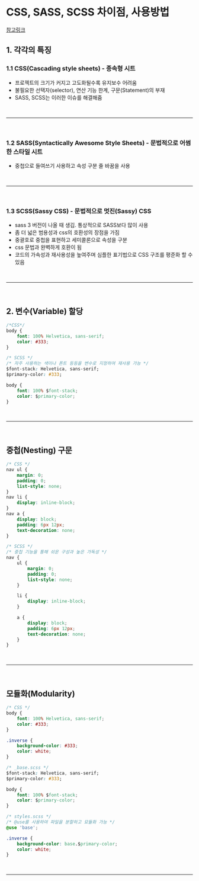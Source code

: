# CSS, SASS, SCSS 차이점, 사용방법

[참고링크](https://cocoon1787.tistory.com/843)

## 1. 각각의 특징

### 1.1 CSS(Cascading style sheets) - 종속형 시트

-   프로젝트의 크기가 커지고 고도화될수록 유지보수 어려움
-   불필요한 선택자(selector), 연산 기능 한계, 구문(Statement)의 부재
-   SASS, SCSS는 이러한 이슈를 해결해줌

<br/>

---

<br/>

### 1.2 SASS(Syntactically Awesome Style Sheets) - 문법적으로 어썸한 스타일 시트

-   중첩으로 들여쓰기 사용하고 속성 구분 줄 바꿈을 사용

<br/>

---

<br/>

### 1.3 SCSS(Sassy CSS) - 문법적으로 멋진(Sassy) CSS

-   sass 3 버전이 나올 때 생김. 통상적으로 SASS보다 많이 사용
-   좀 더 넓은 범용성과 css의 호환성의 장점을 가짐
-   중괄호로 중첩을 표현하고 세미콜론으로 속성을 구분
-   css 문법과 완벽하게 호환이 됨
-   코드의 가속성과 재사용성을 높여주며 심플한 표기법으로 CSS 구조를 평준화 할 수 있음

<br/>

---

<br/>

## 2. 변수(Variable) 할당

```css
/*CSS*/
body {
    font: 100% Helvetica, sans-serif;
    color: #333;
}
```

```css
/* SCSS */
/* 자주 사용하는 색이나 폰트 등등을 변수로 지정하여 재사용 가능 */
$font-stack: Helvetica, sans-serif;
$primary-color: #333;

body {
    font: 100% $font-stack;
    color: $primary-color;
}
```

<br/>

---

<br/>

## 중첩(Nesting) 구문

```css
/* CSS */
nav ul {
    margin: 0;
    padding: 0;
    list-style: none;
}
nav li {
    display: inline-block;
}
nav a {
    display: block;
    padding: 6px 12px;
    text-decoration: none;
}
```

```css
/* SCSS */
/* 중첩 기능을 통해 쉬운 구성과 높은 가독성 */
nav {
    ul {
        margin: 0;
        padding: 0;
        list-style: none;
    }

    li {
        display: inline-block;
    }

    a {
        display: block;
        padding: 6px 12px;
        text-decoration: none;
    }
}
```

<br/>

---

<br/>

## 모듈화(Modularity)

```css
/* CSS */
body {
    font: 100% Helvetica, sans-serif;
    color: #333;
}

.inverse {
    background-color: #333;
    color: white;
}
```

```css
/* _base.scss */
$font-stack: Helvetica, sans-serif;
$primary-color: #333;

body {
    font: 100% $font-stack;
    color: $primary-color;
}
```

```css
/* styles.scss */
/* @use를 사용하여 파일을 분할하고 묘듈화 가능 */
@use 'base';

.inverse {
    background-color: base.$primary-color;
    color: white;
}
```

<br/>

---

<br/>
